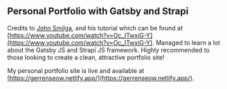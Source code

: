 ## Personal Portfolio with Gatsby and Strapi

Credits to [John Smilga](https://www.johnsmilga.com/), and his tutorial which can be found at [https://www.youtube.com/watch?v=Oc_ITwxiG-Y](https://www.youtube.com/watch?v=Oc_ITwxiG-Y). Managed to learn a lot about the Gatsby JS and Strapi JS framework. Highly recommended to those looking to create a clean, attractive portfolio site!

My personal portfolio site is live and available at [https://gerrenseow.netlify.app/](https://gerrenseow.netlify.app/).

